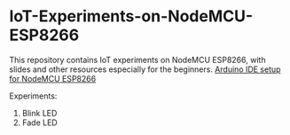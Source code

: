 # IoT-Experiments-on-NodeMCU-ESP8266
This repository contains IoT experiments on NodeMCU ESP8266, with slides and other resources especially for the beginners.
[Arduino IDE setup for NodeMCU ESP8266](https://github.com/esp8266/Arduino)

Experiments:
1. Blink LED
2. Fade LED
